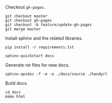 Checkout `gh-pages`.
```
git checkout master
git checkout gh-pages
git checkout -b feature/update-gh-pages
git merge master
```

Install sphinx and the related libraries.
```
pip install -r requirements.txt
```

```
sphinx-quickstart docs
```

Generate rst files for new docs.
```
sphinx-apidoc -f -e -o ./docs/source ./handyrl
```

Build docs.
```
cd docs
make html
```
